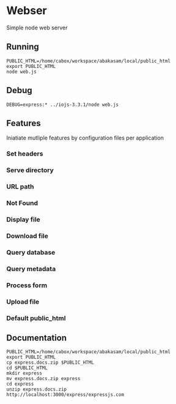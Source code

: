 # Webser

Simple node web server

## Running

	PUBLIC_HTML=/home/cabox/workspace/abakasam/local/public_html
	export PUBLIC_HTML
	node web.js

## Debug

	DEBUG=express:* ../iojs-3.3.1/node web.js

## Features

Iniatiate mutliple features by configuration files per application

### Set headers
### Serve directory
### URL path
### Not Found
### Display file
### Download file
### Query database
### Query metadata
### Process form
### Upload file
### Default public_html 

## Documentation

	PUBLIC_HTML=/home/cabox/workspace/abakasam/local/public_html
	export PUBLIC_HTML
	cp express.docs.zip $PUBLIC_HTML
	cd $PUBLIC_HTML
	mkdir express
	mv express.docs.zip express
	cd express
	unzip express.docs.zip
	http://localhost:3000/express/expressjs.com